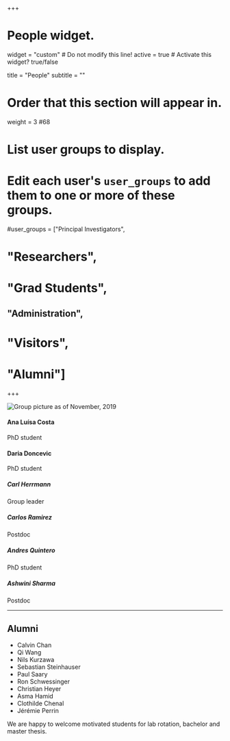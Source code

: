 +++
# People widget.
widget = "custom"  # Do not modify this line!
active = true  # Activate this widget? true/false

title = "People"
subtitle = ""

# Order that this section will appear in.
weight = 3 #68

# List user groups to display.
#   Edit each user's `user_groups` to add them to one or more of these groups.
#user_groups = ["Principal Investigators",
#               "Researchers",
#               "Grad Students",
##               "Administration",
#               "Visitors",
#               "Alumni"]
+++

![Group picture as of November, 2019](group.jpg)

#### Ana Luísa Costa

PhD student

#### Daria Doncevic

PhD student

##### Carl Herrmann

Group leader

##### Carlos Ramirez

Postdoc

##### Andres Quintero

PhD student

##### Ashwini Sharma

Postdoc



***********



## Alumni

* Calvin Chan
* Qi Wang
* Nils Kurzawa
* Sebastian Steinhauser
* Paul Saary
* Ron Schwessinger
* Christian Heyer
* Asma Hamid
* Clothilde Chenal
* Jérémie Perrin

We are happy to welcome motivated students for lab rotation, bachelor and master thesis.

